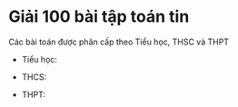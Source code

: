 # Giải 100 bài tập toán tin
Các bài toán được phân cấp theo Tiểu học, THSC và THPT
* Tiểu học:

* THCS:

* THPT:
